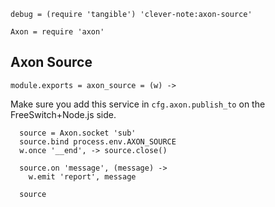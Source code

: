     debug = (require 'tangible') 'clever-note:axon-source'

    Axon = require 'axon'

Axon Source
-----------

    module.exports = axon_source = (w) ->

Make sure you add this service in `cfg.axon.publish_to` on the FreeSwitch+Node.js side.

      source = Axon.socket 'sub'
      source.bind process.env.AXON_SOURCE
      w.once '__end', -> source.close()

      source.on 'message', (message) ->
        w.emit 'report', message

      source

